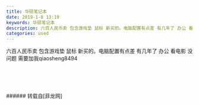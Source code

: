 ```yaml
---
title: 华硕笔记本
date: 2019-1-8 13:19
keywords: 华硕笔记本
description: 六百人民币卖 包含游戏垫 鼠标 新买的。电脑配置有点差 有几年了 办公 看电影 没问题 需要加我qiaosheng8494
categories: used
---
```

<td class="t_f" id="postmessage_2640463">

六百人民币卖 包含游戏垫 鼠标 新买的。电脑配置有点差 有几年了 办公 看电影 没问题 需要加我qiaosheng8494<br/>
<img alt="" border="0" class="zoom" data-cf-modified-f8d658d8b176fd239fe5006e-="" file="http://www.flw.ph/data/appbyme/upload/image/201901/08/tqf7U4OXcgpv.jpg" id="aimg_z1drD" lazyloadthumb="1" onclick="" onmouseover="" src="http://www.flw.ph/data/appbyme/upload/image/201901/08/tqf7U4OXcgpv.jpg"/><br/>
<br/>
<img alt="" border="0" class="zoom" data-cf-modified-f8d658d8b176fd239fe5006e-="" file="http://www.flw.ph/data/appbyme/upload/image/201901/08/HqOYC61PeYUM.jpg" id="aimg_Vp4u1" lazyloadthumb="1" onclick="" onmouseover="" src="http://www.flw.ph/data/appbyme/upload/image/201901/08/HqOYC61PeYUM.jpg"/><br/>
<br/>
<img alt="" border="0" class="zoom" data-cf-modified-f8d658d8b176fd239fe5006e-="" file="http://www.flw.ph/data/appbyme/upload/image/201901/08/FRBhjnB4OJOv.jpg" id="aimg_nub1h" lazyloadthumb="1" onclick="" onmouseover="" src="http://www.flw.ph/data/appbyme/upload/image/201901/08/FRBhjnB4OJOv.jpg"/><br/>
<br/>
<img alt="" border="0" class="zoom" data-cf-modified-f8d658d8b176fd239fe5006e-="" file="http://www.flw.ph/data/appbyme/upload/image/201901/08/i4ekKrtDeLp4.jpg" id="aimg_M6R5M" lazyloadthumb="1" onclick="" onmouseover="" src="http://www.flw.ph/data/appbyme/upload/image/201901/08/i4ekKrtDeLp4.jpg"/><br/>
<br/>
</td>
###### 转载自[菲龙网]